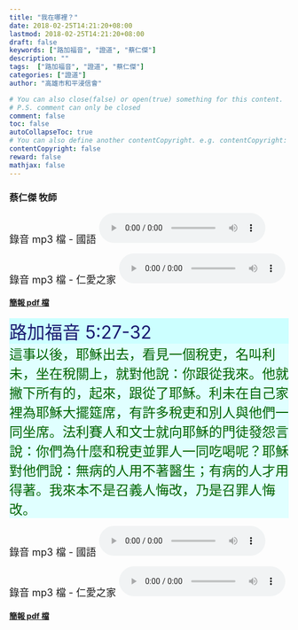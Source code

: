 ```yaml
---
title: "我在哪裡？"
date: 2018-02-25T14:21:20+08:00
lastmod: 2018-02-25T14:21:20+08:00
draft: false
keywords: ["路加福音", "證道", "蔡仁傑"]
description: ""
tags:  ["路加福音", "證道", "蔡仁傑"]
categories: ["證道"]
author: "高雄市和平浸信會"

# You can also close(false) or open(true) something for this content.
# P.S. comment can only be closed
comment: false
toc: false
autoCollapseToc: true
# You can also define another contentCopyright. e.g. contentCopyright: "This is another copyright."
contentCopyright: false
reward: false
mathjax: false
---
```


### 蔡仁傑 牧師

<font size="4">錄音 mp3 檔 - 國語 </font>
<audio controls src="https://hbc.nctu.me/mp3-s/s20180225c.mp3"></audio>

<font size="4">錄音 mp3 檔 - 仁愛之家 </font><audio controls src="https://hbc.nctu.me/mp3-s/s20180225k.mp3"></audio>

#### [簡報 pdf 檔](/pdf-s/s20180225.pdf "我在哪裡？")

<div style="background-color:#CCFFFF"><font size="6", color="#191970">
路加福音 5:27-32
</font>
</div>

<div style="background-color:#E0FFFF"><font size="5", color="#006400">
這事以後，耶穌出去，看見一個稅吏，名叫利未，坐在稅關上，就對他說：你跟從我來。他就撇下所有的，起來，跟從了耶穌。利未在自己家裡為耶穌大擺筵席，有許多稅吏和別人與他們一同坐席。法利賽人和文士就向耶穌的門徒發怨言說：你們為什麼和稅吏並罪人一同吃喝呢？耶穌對他們說：無病的人用不著醫生；有病的人才用得著。我來本不是召義人悔改，乃是召罪人悔改。
</font>
</div>

<font size="4">錄音 mp3 檔 - 國語 </font>
<audio controls src="https://hbc.nctu.me/mp3-s/s20180225c.mp3"></audio>

<font size="4">錄音 mp3 檔 - 仁愛之家 </font><audio controls src="https://hbc.nctu.me/mp3-s/s20180225k.mp3"></audio>

#### [簡報 pdf 檔](/pdf-s/s20180225.pdf "我在哪裡？")